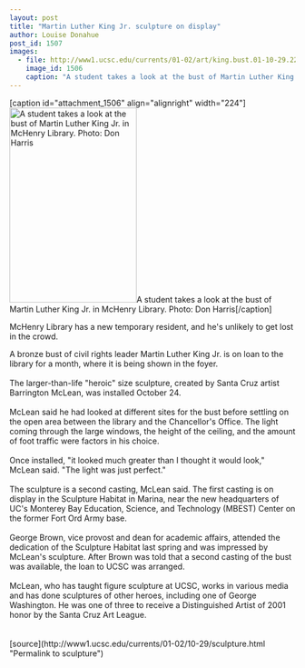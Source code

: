 ```yaml
---
layout: post
title: "Martin Luther King Jr. sculpture on display"
author: Louise Donahue
post_id: 1507
images:
  - file: http://www1.ucsc.edu/currents/01-02/art/king.bust.01-10-29.224.jpg
    image_id: 1506
    caption: "A student takes a look at the bust of Martin Luther King Jr. in McHenry Library. Photo: Don Harris"
---
```


[caption id="attachment_1506" align="alignright" width="224"]<a href="http://localhost/mysite/wp-content/uploads/2001/10/king.bust.01-10-29.224.jpg"><img class="size-full wp-image-1506" src="http://localhost/mysite/wp-content/uploads/2001/10/king.bust.01-10-29.224.jpg" alt="A student takes a look at the bust of Martin Luther King Jr. in McHenry Library. Photo: Don Harris" width="224" height="343" /></a>A student takes a look at the bust of Martin Luther King Jr. in McHenry Library. Photo: Don Harris[/caption]
<p>
  McHenry Library has a new temporary resident, and he's unlikely to get lost in the crowd.
</p>A bronze bust of civil rights leader Martin Luther King Jr. is on loan to the library for a month, where it is being shown in the foyer.<br>
<br>
The larger-than-life "heroic" size sculpture, created by Santa Cruz artist Barrington McLean, was installed October 24.<br>
<br>
McLean said he had looked at different sites for the bust before settling on the open area between the library and the Chancellor's Office. The light coming through the large windows, the height of the ceiling, and the amount of foot traffic were factors in his choice.<br>
<br>
Once installed, "it looked much greater than I thought it would look," McLean said. "The light was just perfect."<br>
<br>
The sculpture is a second casting, McLean said. The first casting is on display in the Sculpture Habitat in Marina, near the new headquarters of UC's Monterey Bay Education, Science, and Technology (MBEST) Center on the former Fort Ord Army base.<br>
<br>
George Brown, vice provost and dean for academic affairs, attended the dedication of the Sculpture Habitat last spring and was impressed by McLean's sculpture. After Brown was told that a second casting of the bust was available, the loan to UCSC was arranged.<br>
<br>
McLean, who has taught figure sculpture at UCSC, works in various media and has done sculptures of other heroes, including one of George Washington. He was one of three to receive a Distinguished Artist of 2001 honor by the Santa Cruz Art League.<br>
<br>
<br>
[source](http://www1.ucsc.edu/currents/01-02/10-29/sculpture.html "Permalink to sculpture")
